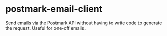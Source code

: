 # postmark-email-client

Send emails via the Postmark API without having to write code to generate the request. Useful for one-off emails.